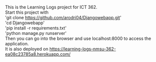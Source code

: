This is the Learning Logs project for ICT 362. <br />
Start this project with <br />
'git clone https://github.com/arodri04/Djangowebapp.git' <br />
'cd Djangowebapp' <br />
'pip install -r requirements.txt' <br />
'python manage.py runserver' <br />
Then you can go into the browser and use localhost:8000 to access the application. <br />
It is also deployed on https://learning-logs-nmsu-362-ea08c23785a8.herokuapp.com/ <br />
